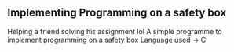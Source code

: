 ## Implementing Programming on a safety box

Helping a friend solving his assignment lol
A simple programme to implement programming on a safety box
Language used -> C
